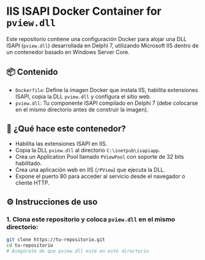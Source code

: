 # IIS ISAPI Docker Container for `pview.dll`

Este repositorio contiene una configuración Docker para alojar una DLL ISAPI (`pview.dll`) desarrollada en Delphi 7, utilizando Microsoft IIS dentro de un contenedor basado en Windows Server Core.

## 📦 Contenido

- `Dockerfile`: Define la imagen Docker que instala IIS, habilita extensiones ISAPI, copia la DLL `pview.dll` y configura el sitio web.
- `pview.dll`: Tu componente ISAPI compilado en Delphi 7 (debe colocarse en el mismo directorio antes de construir la imagen).

## 🚀 ¿Qué hace este contenedor?

- Habilita las extensiones ISAPI en IIS.
- Copia la DLL `pview.dll` al directorio `C:\inetpub\isapiapp`.
- Crea un Application Pool llamado `PViewPool` con soporte de 32 bits habilitado.
- Crea una aplicación web en IIS (`/PView`) que ejecuta la DLL.
- Expone el puerto 80 para acceder al servicio desde el navegador o cliente HTTP.

## ⚙️ Instrucciones de uso

### 1. Clona este repositorio y coloca `pview.dll` en el mismo directorio:

```bash
git clone https://tu-repositorio.git
cd tu-repositorio
# Asegúrate de que pview.dll esté en este directorio
